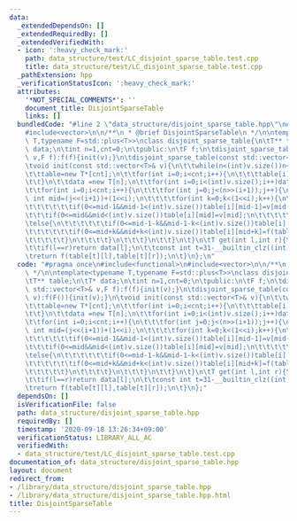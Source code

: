```yaml
---
data:
  _extendedDependsOn: []
  _extendedRequiredBy: []
  _extendedVerifiedWith:
  - icon: ':heavy_check_mark:'
    path: data_structure/test/LC_disjoint_sparse_table.test.cpp
    title: data_structure/test/LC_disjoint_sparse_table.test.cpp
  _pathExtension: hpp
  _verificationStatusIcon: ':heavy_check_mark:'
  attributes:
    '*NOT_SPECIAL_COMMENTS*': ''
    document_title: DisjointSparseTable
    links: []
  bundledCode: "#line 2 \"data_structure/disjoint_sparse_table.hpp\"\n#include<functional>\n\
    #include<vector>\n\n/**\n * @brief DisjointSparseTable\n */\n\ntemplate<typename\
    \ T,typename F=std::plus<T>>\nclass disjoint_sparse_table{\n\tT** table;\n\tT*\
    \ data;\n\tint n=1,cnt=0;\n\tpublic:\n\tF f;\n\tdisjoint_sparse_table(const std::vector<T>&\
    \ v,F f):f(f){init(v);}\n\tdisjoint_sparse_table(const std::vector<T>& v):f(F()){init(v);}\n\
    \tvoid init(const std::vector<T>& v){\n\t\twhile(n<(int)v.size())n<<=1,cnt++;\n\
    \t\ttable=new T*[cnt];\n\t\tfor(int i=0;i<cnt;i++){\n\t\t\ttable[i]=new T[n]();\n\
    \t\t}\n\t\tdata =new T[n];\n\t\tfor(int i=0;i<(int)v.size();i++)data[i]=v[i];\n\
    \t\tfor(int i=0;i<cnt;i++){\n\t\t\tfor(int j=0;j<(n>>(i+1));j++){\n\t\t\t\tconst\
    \ int mid=(j<<(i+1))+(1<<i);\n\t\t\t\tfor(int k=0;k<(1<<i);k++){\n\t\t\t\t\tif(k==0){\n\
    \t\t\t\t\t\tif(0<=mid-1&&mid-1<(int)v.size())table[i][mid-1]=v[mid-1];\n\t\t\t\
    \t\t\tif(0<=mid&&mid<(int)v.size())table[i][mid]=v[mid];\n\t\t\t\t\t}\n\t\t\t\t\
    \telse{\n\t\t\t\t\t\tif(0<=mid-1-k&&mid-1-k<(int)v.size())table[i][mid-1-k]=f(table[i][mid-k],v[mid-1-k]);\n\
    \t\t\t\t\t\tif(0<=mid+k&&mid+k<(int)v.size())table[i][mid+k]=f(table[i][mid+k-1],v[mid+k]);\n\
    \t\t\t\t\t}\n\t\t\t\t}\n\t\t\t}\n\t\t}\n\t}\n\tT get(int l,int r){\n\t\tr--;\n\
    \t\tif(l==r)return data[l];\n\t\tconst int t=31-__builtin_clz((int)(l^r));\n\t\
    \treturn f(table[t][l],table[t][r]);\n\t}\n};\n"
  code: "#pragma once\n#include<functional>\n#include<vector>\n\n/**\n * @brief DisjointSparseTable\n\
    \ */\n\ntemplate<typename T,typename F=std::plus<T>>\nclass disjoint_sparse_table{\n\
    \tT** table;\n\tT* data;\n\tint n=1,cnt=0;\n\tpublic:\n\tF f;\n\tdisjoint_sparse_table(const\
    \ std::vector<T>& v,F f):f(f){init(v);}\n\tdisjoint_sparse_table(const std::vector<T>&\
    \ v):f(F()){init(v);}\n\tvoid init(const std::vector<T>& v){\n\t\twhile(n<(int)v.size())n<<=1,cnt++;\n\
    \t\ttable=new T*[cnt];\n\t\tfor(int i=0;i<cnt;i++){\n\t\t\ttable[i]=new T[n]();\n\
    \t\t}\n\t\tdata =new T[n];\n\t\tfor(int i=0;i<(int)v.size();i++)data[i]=v[i];\n\
    \t\tfor(int i=0;i<cnt;i++){\n\t\t\tfor(int j=0;j<(n>>(i+1));j++){\n\t\t\t\tconst\
    \ int mid=(j<<(i+1))+(1<<i);\n\t\t\t\tfor(int k=0;k<(1<<i);k++){\n\t\t\t\t\tif(k==0){\n\
    \t\t\t\t\t\tif(0<=mid-1&&mid-1<(int)v.size())table[i][mid-1]=v[mid-1];\n\t\t\t\
    \t\t\tif(0<=mid&&mid<(int)v.size())table[i][mid]=v[mid];\n\t\t\t\t\t}\n\t\t\t\t\
    \telse{\n\t\t\t\t\t\tif(0<=mid-1-k&&mid-1-k<(int)v.size())table[i][mid-1-k]=f(table[i][mid-k],v[mid-1-k]);\n\
    \t\t\t\t\t\tif(0<=mid+k&&mid+k<(int)v.size())table[i][mid+k]=f(table[i][mid+k-1],v[mid+k]);\n\
    \t\t\t\t\t}\n\t\t\t\t}\n\t\t\t}\n\t\t}\n\t}\n\tT get(int l,int r){\n\t\tr--;\n\
    \t\tif(l==r)return data[l];\n\t\tconst int t=31-__builtin_clz((int)(l^r));\n\t\
    \treturn f(table[t][l],table[t][r]);\n\t}\n};"
  dependsOn: []
  isVerificationFile: false
  path: data_structure/disjoint_sparse_table.hpp
  requiredBy: []
  timestamp: '2020-09-18 13:26:34+09:00'
  verificationStatus: LIBRARY_ALL_AC
  verifiedWith:
  - data_structure/test/LC_disjoint_sparse_table.test.cpp
documentation_of: data_structure/disjoint_sparse_table.hpp
layout: document
redirect_from:
- /library/data_structure/disjoint_sparse_table.hpp
- /library/data_structure/disjoint_sparse_table.hpp.html
title: DisjointSparseTable
---
```

